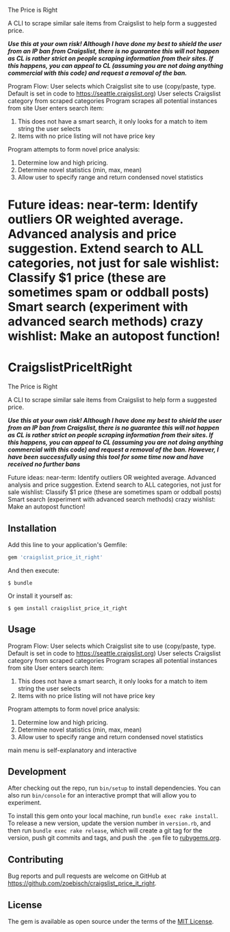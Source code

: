 The Price is Right

A CLI to scrape similar sale items from Craigslist to help form a suggested price.

***Use this at your own risk!  Although I have done my best to shield the user from an IP ban from Craigslist, there is no guarantee this will not happen as CL is rather strict on people scraping information from their sites. If this happens, you can appeal to CL (assuming you are not doing anything commercial with this code) and request a removal of the ban.***

Program Flow:
User selects which Craigslist site to use (copy/paste, type. Default is set in code to https://seattle.craigslist.org)
User selects Craigslist category from scraped categories
Program scrapes all potential instances from site
User enters search item:
  1) This does not have a smart search, it only looks for a match to item string the user selects
  2) Items with no price listing will not have price key

Program attempts to form novel price analysis:
  1) Determine low and high pricing.
  2) Determine novel statistics (min, max, mean)
  3) Allow user to specify range and return condensed novel statistics


Future ideas:
    near-term: Identify outliers OR weighted average.
              Advanced analysis and price suggestion.
              Extend search to ALL categories, not just for sale
    wishlist: Classify $1 price (these are sometimes spam or oddball posts)
              Smart search (experiment with advanced search methods)
    crazy wishlist: Make an autopost function!
=======
# CraigslistPriceItRight

The Price is Right

A CLI to scrape similar sale items from Craigslist to help form a suggested price.

***Use this at your own risk!  Although I have done my best to shield the user from an IP ban from Craigslist, there is no guarantee this will not happen as CL is rather strict on people scraping information from their sites. If this happens, you can appeal to CL (assuming you are not doing anything commercial with this code) and request a removal of the ban. However, I have been successfully using this tool for some time now and have received no further bans***

Future ideas:
    near-term: Identify outliers OR weighted average.
              Advanced analysis and price suggestion.
              Extend search to ALL categories, not just for sale
    wishlist: Classify $1 price (these are sometimes spam or oddball posts)
              Smart search (experiment with advanced search methods)
    crazy wishlist: Make an autopost function!


## Installation

Add this line to your application's Gemfile:

```ruby
gem 'craigslist_price_it_right'
```

And then execute:

    $ bundle

Or install it yourself as:

    $ gem install craigslist_price_it_right

## Usage

Program Flow:
User selects which Craigslist site to use (copy/paste, type. Default is set in code to https://seattle.craigslist.org)
User selects Craigslist category from scraped categories
Program scrapes all potential instances from site
User enters search item:
  1) This does not have a smart search, it only looks for a match to item string the user selects
  2) Items with no price listing will not have price key

Program attempts to form novel price analysis:
  1) Determine low and high pricing.
  2) Determine novel statistics (min, max, mean)
  3) Allow user to specify range and return condensed novel statistics

  main menu is self-explanatory and interactive

## Development

After checking out the repo, run `bin/setup` to install dependencies. You can also run `bin/console` for an interactive prompt that will allow you to experiment.

To install this gem onto your local machine, run `bundle exec rake install`. To release a new version, update the version number in `version.rb`, and then run `bundle exec rake release`, which will create a git tag for the version, push git commits and tags, and push the `.gem` file to [rubygems.org](https://rubygems.org).

## Contributing

Bug reports and pull requests are welcome on GitHub at https://github.com/zoebisch/craigslist_price_it_right.


## License

The gem is available as open source under the terms of the [MIT License](http://opensource.org/licenses/MIT).
